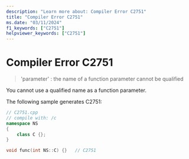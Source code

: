 ```yaml
---
description: "Learn more about: Compiler Error C2751"
title: "Compiler Error C2751"
ms.date: "03/11/2024"
f1_keywords: ["C2751"]
helpviewer_keywords: ["C2751"]
---
```

# Compiler Error C2751

> 'parameter' : the name of a function parameter cannot be qualified

You cannot use a qualified name as a function parameter.

The following sample generates C2751:

```cpp
// C2751.cpp
// compile with: /c
namespace NS
{
    class C {};
}

void func(int NS::C) {}   // C2751
```
